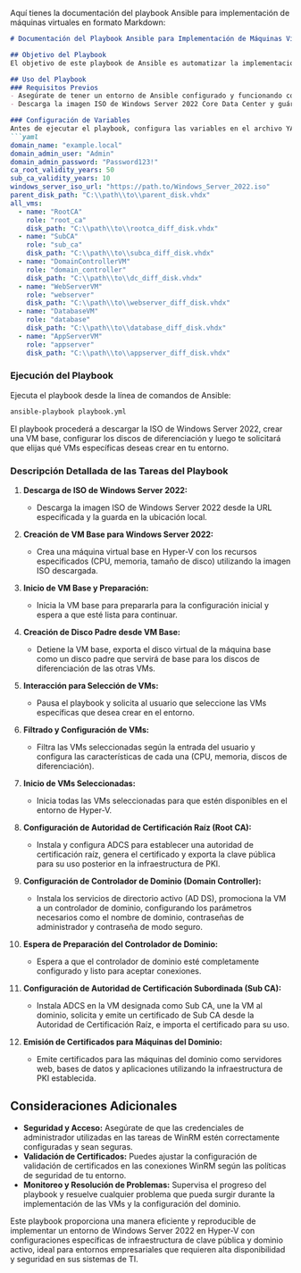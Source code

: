 Aquí tienes la documentación del playbook Ansible para implementación de máquinas virtuales en formato Markdown:

```markdown
# Documentación del Playbook Ansible para Implementación de Máquinas Virtuales en Windows Server 2022 en Hyper-V

## Objetivo del Playbook
El objetivo de este playbook de Ansible es automatizar la implementación de múltiples máquinas virtuales (VMs) en un entorno de Hyper-V utilizando Windows Server 2022 Core Data Center. Este proceso incluye la configuración de VMs con características específicas como memoria dinámica, discos de diferenciación, configuración de dominio activo, infraestructura de clave pública (PKI) con certificados de autoridad raíz y subordinada, y emisión de certificados para máquinas del dominio.

## Uso del Playbook
### Requisitos Previos
- Asegúrate de tener un entorno de Ansible configurado y funcionando correctamente con acceso a los hosts de Hyper-V.
- Descarga la imagen ISO de Windows Server 2022 Core Data Center y guárdala en una ruta accesible para el playbook.

### Configuración de Variables
Antes de ejecutar el playbook, configura las variables en el archivo YAML según sea necesario:
```yaml
domain_name: "example.local"
domain_admin_user: "Admin"
domain_admin_password: "Password123!"
ca_root_validity_years: 50
sub_ca_validity_years: 10
windows_server_iso_url: "https://path.to/Windows_Server_2022.iso"
parent_disk_path: "C:\\path\\to\\parent_disk.vhdx"
all_vms:
  - name: "RootCA"
    role: "root_ca"
    disk_path: "C:\\path\\to\\rootca_diff_disk.vhdx"
  - name: "SubCA"
    role: "sub_ca"
    disk_path: "C:\\path\\to\\subca_diff_disk.vhdx"
  - name: "DomainControllerVM"
    role: "domain_controller"
    disk_path: "C:\\path\\to\\dc_diff_disk.vhdx"
  - name: "WebServerVM"
    role: "webserver"
    disk_path: "C:\\path\\to\\webserver_diff_disk.vhdx"
  - name: "DatabaseVM"
    role: "database"
    disk_path: "C:\\path\\to\\database_diff_disk.vhdx"
  - name: "AppServerVM"
    role: "appserver"
    disk_path: "C:\\path\\to\\appserver_diff_disk.vhdx"
```

### Ejecución del Playbook

Ejecuta el playbook desde la línea de comandos de Ansible:

```bash
ansible-playbook playbook.yml
```

El playbook procederá a descargar la ISO de Windows Server 2022, crear una VM base, configurar los discos de diferenciación y luego te solicitará que elijas qué VMs específicas deseas crear en tu entorno.

### Descripción Detallada de las Tareas del Playbook

1. **Descarga de ISO de Windows Server 2022:**
   - Descarga la imagen ISO de Windows Server 2022 desde la URL especificada y la guarda en la ubicación local.

2. **Creación de VM Base para Windows Server 2022:**
   - Crea una máquina virtual base en Hyper-V con los recursos especificados (CPU, memoria, tamaño de disco) utilizando la imagen ISO descargada.

3. **Inicio de VM Base y Preparación:**
   - Inicia la VM base para prepararla para la configuración inicial y espera a que esté lista para continuar.

4. **Creación de Disco Padre desde VM Base:**
   - Detiene la VM base, exporta el disco virtual de la máquina base como un disco padre que servirá de base para los discos de diferenciación de las otras VMs.

5. **Interacción para Selección de VMs:**
   - Pausa el playbook y solicita al usuario que seleccione las VMs específicas que desea crear en el entorno.

6. **Filtrado y Configuración de VMs:**
   - Filtra las VMs seleccionadas según la entrada del usuario y configura las características de cada una (CPU, memoria, discos de diferenciación).

7. **Inicio de VMs Seleccionadas:**
   - Inicia todas las VMs seleccionadas para que estén disponibles en el entorno de Hyper-V.

8. **Configuración de Autoridad de Certificación Raíz (Root CA):**
   - Instala y configura ADCS para establecer una autoridad de certificación raíz, genera el certificado y exporta la clave pública para su uso posterior en la infraestructura de PKI.

9. **Configuración de Controlador de Dominio (Domain Controller):**
   - Instala los servicios de directorio activo (AD DS), promociona la VM a un controlador de dominio, configurando los parámetros necesarios como el nombre de dominio, contraseñas de administrador y contraseña de modo seguro.

10. **Espera de Preparación del Controlador de Dominio:**
    - Espera a que el controlador de dominio esté completamente configurado y listo para aceptar conexiones.

11. **Configuración de Autoridad de Certificación Subordinada (Sub CA):**
    - Instala ADCS en la VM designada como Sub CA, une la VM al dominio, solicita y emite un certificado de Sub CA desde la Autoridad de Certificación Raíz, e importa el certificado para su uso.

12. **Emisión de Certificados para Máquinas del Dominio:**
    - Emite certificados para las máquinas del dominio como servidores web, bases de datos y aplicaciones utilizando la infraestructura de PKI establecida.

## Consideraciones Adicionales

- **Seguridad y Acceso:** Asegúrate de que las credenciales de administrador utilizadas en las tareas de WinRM estén correctamente configuradas y sean seguras.
- **Validación de Certificados:** Puedes ajustar la configuración de validación de certificados en las conexiones WinRM según las políticas de seguridad de tu entorno.
- **Monitoreo y Resolución de Problemas:** Supervisa el progreso del playbook y resuelve cualquier problema que pueda surgir durante la implementación de las VMs y la configuración del dominio.

Este playbook proporciona una manera eficiente y reproducible de implementar un entorno de Windows Server 2022 en Hyper-V con configuraciones específicas de infraestructura de clave pública y dominio activo, ideal para entornos empresariales que requieren alta disponibilidad y seguridad en sus sistemas de TI.
